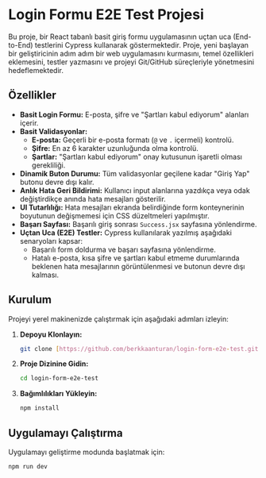 # Login Formu E2E Test Projesi

Bu proje, bir React tabanlı basit giriş formu uygulamasının uçtan uca (End-to-End) testlerini Cypress kullanarak göstermektedir. Proje, yeni başlayan bir geliştiricinin adım adım bir web uygulamasını kurmasını, temel özellikleri eklemesini, testler yazmasını ve projeyi Git/GitHub süreçleriyle yönetmesini hedeflemektedir.

## Özellikler

* **Basit Login Formu:** E-posta, şifre ve "Şartları kabul ediyorum" alanları içerir.
* **Basit Validasyonlar:**
    * **E-posta:** Geçerli bir e-posta formatı (`@` ve `.` içermeli) kontrolü.
    * **Şifre:** En az 6 karakter uzunluğunda olma kontrolü.
    * **Şartlar:** "Şartları kabul ediyorum" onay kutusunun işaretli olması gerekliliği.
* **Dinamik Buton Durumu:** Tüm validasyonlar geçilene kadar "Giriş Yap" butonu devre dışı kalır.
* **Anlık Hata Geri Bildirimi:** Kullanıcı input alanlarına yazdıkça veya odak değiştirdikçe anında hata mesajları gösterilir.
* **UI Tutarlılığı:** Hata mesajları ekranda belirdiğinde form konteynerinin boyutunun değişmemesi için CSS düzeltmeleri yapılmıştır.
* **Başarı Sayfası:** Başarılı giriş sonrası `Success.jsx` sayfasına yönlendirme.
* **Uçtan Uca (E2E) Testler:** Cypress kullanılarak yazılmış aşağıdaki senaryoları kapsar:
    * Başarılı form doldurma ve başarı sayfasına yönlendirme.
    * Hatalı e-posta, kısa şifre ve şartları kabul etmeme durumlarında beklenen hata mesajlarının görüntülenmesi ve butonun devre dışı kalması.

## Kurulum

Projeyi yerel makinenizde çalıştırmak için aşağıdaki adımları izleyin:

1.  **Depoyu Klonlayın:**
    ```bash
    git clone [https://github.com/berkkaanturan/login-form-e2e-test.git](https://github.com/berkkaanturan/login-form-e2e-test.git)
    ```
2.  **Proje Dizinine Gidin:**
    ```bash
    cd login-form-e2e-test
    ```
3.  **Bağımlılıkları Yükleyin:**
    ```bash
    npm install
    ```

## Uygulamayı Çalıştırma

Uygulamayı geliştirme modunda başlatmak için:

```bash
npm run dev